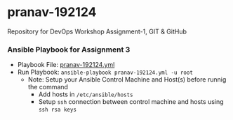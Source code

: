 # pranav-192124
Repository for DevOps Workshop Assignment-1, GIT &amp; GitHub

### Ansible Playbook for Assignment 3
- Playbook File: [pranav-192124.yml](https://github.com/Pranav-yadav/pranav-192124/blob/master/pranav-192124.yml)
- Run Playbook: `ansible-playbook pranav-192124.yml -u root`
  - Note: Setup your Ansible Control Machine and Host(s) before runnig the command
    - Add hosts in `/etc/ansible/hosts`
    - Setup `ssh` connection between control machine and hosts using `ssh rsa keys`
